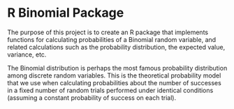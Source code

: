 # R Binomial Package
The purpose of this project is to create an R package that implements functions for
calculating probabilities of a Binomial random variable, and related calculations such as the
probability distribution, the expected value, variance, etc.

The Binomial distribution is perhaps the most famous probability distribution among discrete
random variables. This is the theoretical probability model that we use when calculating
probabilities about the number of successes in a fixed number of random trials performed
under identical conditions (assuming a constant probability of success on each trial).
